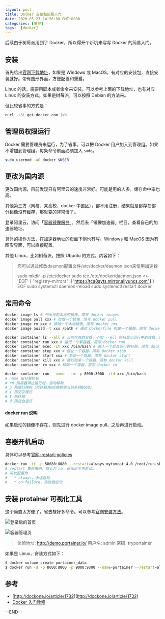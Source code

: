 ```yaml
---
layout: post
title: Docker 安装和简易入门
date: 2020-05-23 14:56:00 GMT+0800
categories: [编程]
tags:  [docker]
---
```


后续由于树莓派用到了 Docker，所以得开个新坑来写写 Docker 的简易入门。

<!-- more -->

## 安装

首先给出[官网下载地址](https://docs.docker.com/engine/install)，如果是 Windows 或 MacOS，有对应的安装包，直接安装就好。带有图形界面，方便配置和重启。

Linux 的话，需要用脚本或者命令来安装。可以参考上面的下载地址，也有对应 Linux 的安装方式。如果是树莓派，可以按照 Debian 的方法来。

但比较省事的方式是：

```bash
curl -sSL get.docker.com |sh
```

## 管理员权限运行

Docker 需要管理员来运行，为了省事，可以把 Docker 用户加入到管理组。如果不增加到管理组，每条命令前面必须加入 `sudo`。

```bash
sudo usermod -aG docker $USER
```

## 更改为国内源

更改国内源，目前发现只有阿里云的速度非常好。可能是用的人多，缓存命中率也高。

其他第三方（网易、某高校、docker 中国区），都不用注册，结果就是都存在部分镜像没有缓存，那就变的非常慢了。

登录阿里云，访问「[容器镜像服务](https://cr.console.aliyun.com/)」，然后去「镜像加速器」栏目，查看自己的加速器地址。

具体的操作方法，在加速器地址的页面下侧也有写。Windows 和 MacOS 因为有图形界面，可以直接配置。

其他 Linux，比如树莓派，按照 Ubuntu 的方式，内容如下：

> 您可以通过修改daemon配置文件/etc/docker/daemon.json来使用加速器
> 
> sudo mkdir -p /etc/docker
> sudo tee /etc/docker/daemon.json <<-'EOF'
> {
>   "registry-mirrors": ["https://tca8ayts.mirror.aliyuncs.com"]
> }
> EOF
> sudo systemctl daemon-reload
> sudo systemctl restart docker
> 


## 常用命令

```bash
docker image ls # 列出当前本地的镜像，简写 docker images
docker image pull xxx # 拉取一个镜像，简写 docker pull
docker image rm xxx # 移除一个本地镜像，简写 docker rmi
docker image build -t xxx /path # 通过 Dockerfile 构建一个镜像，简写 docker build

docker container ls --all # 当前存在的容器，不加 --all 则只显示运行中的容器，简写 docker ps 
docker container run xxx # 运行一个新容器，简写 docker run
docker container exec -it xxx /bin/bash # 进入一个后台运行的容器，简写 docker exec
docker container stop xxx # 停止一个容器，简称 docker stop
docker container start xxx # 启动一个容器，简称 docker start
docker container kill xxx # 强行结束一个容器，简称 docker kill
docker container rm xxx # 移除一个容器，简写 docker rm
```

```bash
docker container run --name --rm -p 8000:3000 -itd xxx /bin/bash 
# name 指容器别名
# rm 指容器停止运行后，自动移除
# p 指端口映射（将容器3000映射到当前系统8000）
# i 指交互模式
# t 指终端
# d 指后台运行
```

#### docker run 说明

如果启动的镜像不存在，则先进行 docker image pull，之后再进行启动。

## 容器开机启动

具体可以参考[官网-restart-policies](https://docs.docker.com/engine/reference/run/#restart-policies---restart)

```bash
docker run -it -p 58080:8080 --restart=always mytomcat:4.0 /root/run.sh
# restart 重启策略，默认为 no，退出后不再启动。
# 可以配置为：
#   * always，永远启动
#   * on-failure，失败就启动
```

## 安装 protainer 可视化工具

这个简直太方便了，省去敲好多命令。可以参考[官网安装方法](https://www.portainer.io/installation/)。

![登录后的首页](https://cdn0.yukapril.com/2020-05-23-docker-1.png-wm.black)

![容器管理页](https://cdn0.yukapril.com/2020-05-23-docker-2.png-wm.black)

> 体验地址: http://demo.portainer.io/
> 用户名: admin
> 密码: tryportainer


如果是 Linux，安装方式如下：

```bash
$ docker volume create portainer_data
$ docker run -d -p 8000:8000 -p 9000:9000 --name=portainer --restart=always -v /var/run/docker.sock:/var/run/docker.sock -v portainer_data:/data portainer/portainer
```

## 参考

* [http://dockone.io/article/1732](http://dockone.io/article/1732)
* [Docker 入门教程](http://www.ruanyifeng.com/blog/2018/02/docker-tutorial.html)

--END--
